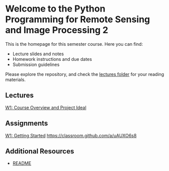 # Welcome to the Python Programming for Remote Sensing and Image Processing 2

This is the homepage for this semester course. Here you can find:
- Lecture slides and notes
- Homework instructions and due dates
- Submission guidelines

Please explore the repository, and check the [lectures folder](Lectures/) for your reading materials.

## Lectures
[W1: Course Overview and Project Ideal](Lectures/CODING_course_Introduction2.pptx)

## Assignments
[W1: Getting Started](Assignments/Week1.md) https://classroom.github.com/a/uAUXO6s8

## Additional Resources
- [README](README.md)
